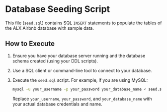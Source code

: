 # Database Seeding Script

This file (`seed.sql`) contains SQL `INSERT` statements to populate the tables of the ALX Airbnb database with sample data.

## How to Execute

1.  Ensure you have your database server running and the database schema created (using your DDL scripts).
2.  Use a SQL client or command-line tool to connect to your database.
3.  Execute the `seed.sql` script. For example, if you are using MySQL:

    ```bash
    mysql -u your_username -p your_password your_database_name < seed.sql
    ```

    Replace `your_username`, `your_password`, and `your_database_name` with your actual database credentials and name.
